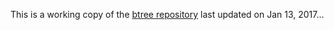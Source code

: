 
This is a working copy of the
[btree repository](https://github.com/tidwall/btree)
last updated on Jan 13, 2017...
